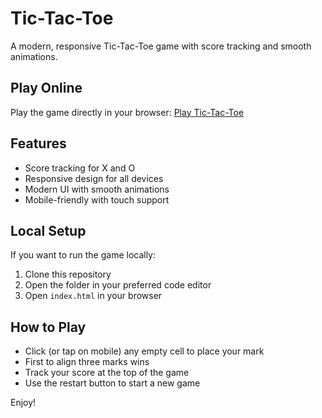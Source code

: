 # Tic-Tac-Toe

A modern, responsive Tic-Tac-Toe game with score tracking and smooth animations.

## Play Online
Play the game directly in your browser: [Play Tic-Tac-Toe](https://usamadar.github.io/tictactoe/)

## Features
- Score tracking for X and O
- Responsive design for all devices
- Modern UI with smooth animations
- Mobile-friendly with touch support

## Local Setup
If you want to run the game locally:
1. Clone this repository
2. Open the folder in your preferred code editor
3. Open `index.html` in your browser

## How to Play
- Click (or tap on mobile) any empty cell to place your mark
- First to align three marks wins
- Track your score at the top of the game
- Use the restart button to start a new game

Enjoy!